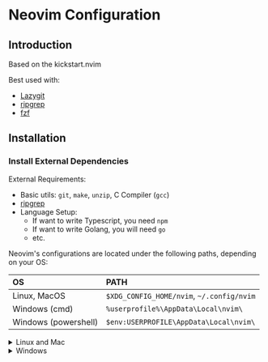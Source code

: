 # Neovim Configuration

## Introduction

Based on the kickstart.nvim

Best used with:
- [Lazygit](https://github.com/jesseduffield/lazygit)
- [ripgrep](https://github.com/BurntSushi/ripgrep)
- [fzf](https://github.com/BurntSushi/ripgrep)

## Installation

### Install External Dependencies

External Requirements:
- Basic utils: `git`, `make`, `unzip`, C Compiler (`gcc`)
- [ripgrep](https://github.com/BurntSushi/ripgrep#installation)
- Language Setup:
  - If want to write Typescript, you need `npm`
  - If want to write Golang, you will need `go`
  - etc.

Neovim's configurations are located under the following paths, depending on your OS:

| OS | PATH |
| :- | :--- |
| Linux, MacOS | `$XDG_CONFIG_HOME/nvim`, `~/.config/nvim` |
| Windows (cmd)| `%userprofile%\AppData\Local\nvim\` |
| Windows (powershell)| `$env:USERPROFILE\AppData\Local\nvim\` |


<details><summary> Linux and Mac </summary>

```sh
git clone https://github.com/1icolo/nvim.git "${XDG_CONFIG_HOME:-$HOME/.config}"/nvim
```

</details>

<details><summary> Windows </summary>

If you're using `cmd.exe`:

```
git clone https://github.com/1icolo/nvim.git %userprofile%\AppData\Local\nvim\ 
```

If you're using `powershell.exe`

```
git clone https://github.com/1icolo/nvim.git $env:USERPROFILE\AppData\Local\nvim\ 
```

### Windows Installation

Installation may require installing build tools, and updating the run command for `telescope-fzf-native`

See `telescope-fzf-native` documentation for [more details](https://github.com/nvim-telescope/telescope-fzf-native.nvim#installation)

This requires:

- Install CMake, and the Microsoft C++ Build Tools on Windows

```lua
{'nvim-telescope/telescope-fzf-native.nvim', build = 'cmake -S. -Bbuild -DCMAKE_BUILD_TYPE=Release && cmake --build build --config Release && cmake --install build --prefix build' }
```
